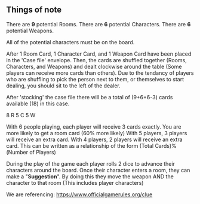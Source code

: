 ## Things of note
There are **9** potential Rooms.
There are **6** potential Characters.
There are **6** potential Weapons.

All of the potential characters must be on the board.

After 1 Room Card, 1 Character Card, and 1 Weapon Card have been placed in the 'Case file' envelope. Then, the cards are shuffled together (Rooms, Characters, and Weapons) and dealt clockwise around the table (Some players can receive more cards than others). Due to the tendancy of players who are shuffling to pick the person next to them, or themselves to start dealing, you should sit to the left of the dealer. 

After 'stocking' the case file there will be a total of (9+6+6-3) cards available (18) in this case.

8 R
5 C
5 W

With 6 people playing, each player will receive 3 cards exactly. You are more likely to get a room card (60% more likely)
With 5 players, 3 players will receive an extra card.
With 4 players, 2 players will receive an extra card.
This can be written as a relationship of the form (Total Cards)%(Number of Players)

During the play of the game each player rolls 2 dice to advance their characters around the board. Once their character enters a room, they can make a "**Suggestion**". By doing this they move the weapon AND the character to that room (This includes player characters)

We are referencing: https://www.officialgamerules.org/clue 

